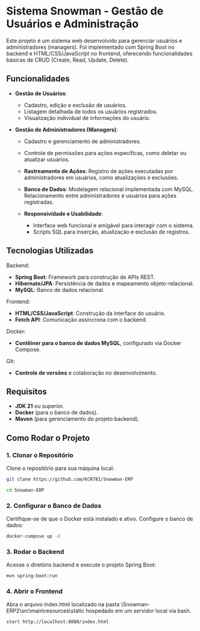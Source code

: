 # Sistema Snowman - Gestão de Usuários e Administração

Este projeto é um sistema web desenvolvido para gerenciar usuários e administradores (managers). Foi implementado com Spring Boot no backend e HTML/CSS/JavaScript no frontend, oferecendo funcionalidades básicas de CRUD (Create, Read, Update, Delete).
## Funcionalidades

- **Gestão de Usuários**:
  - Cadastro, edição e exclusão de usuários.
  - Listagem detalhada de todos os usuários registrados.
  - Visualização individual de informações do usuário.

- **Gestão de Administradores (Managers)**:
  - Cadastro e gerenciamento de administradores.
  - Controle de permissões para ações específicas, como deletar ou atualizar usuários.

  - **Rastreamento de Ações**:
        Registro de ações executadas por administradores em usuários, como atualizações e exclusões.

  - **Banco de Dados**:
        Modelagem relacional implementada com MySQL.
        Relacionamento entre administradores e usuários para ações registradas.

  - **Responsividade e Usabilidade**:
    
    - Interface web funcional e amigável para interagir com o sistema.
    - Scripts SQL para inserção, atualização e exclusão de registros.

## Tecnologias Utilizadas

Backend:
    
  - **Spring Boot**: Framework para construção de APIs REST.
  - **Hibernate/JPA**: Persistência de dados e mapeamento objeto-relacional.
  - **MySQL**: Banco de dados relacional.

Frontend:
  - **HTML/CSS/JavaScript**: Construção da interface do usuário.
  - **Fetch API**: Comunicação assíncrona com o backend.

Docker:
  - **Contêiner para o banco de dados MySQL**, configurado via Docker Compose.

Git:
  - **Controle de versões** e colaboração no desenvolvimento.

## Requisitos

  - **JDK 21** ou superior.
  - **Docker** (para o banco de dados).
  - **Maven** (para gerenciamento do projeto backend).

## Como Rodar o Projeto

### 1. Clonar o Repositório

Clone o repositório para sua máquina local:

```bash
git clone https://github.com/KCR781/Snowman-ERP
```

```bash
cd Snowman-ERP
```

### 2. Configurar o Banco de Dados

Certifique-se de que o Docker está instalado e ativo. Configure o banco de dados:

```bash
docker-compose up -d
```

### 3. Rodar o Backend

Acesse o diretório backend e execute o projeto Spring Boot:

```bash
mvn spring-boot:run
```

### 4. Abrir o Frontend

Abra o arquivo index.html localizado na pasta \Snowman-ERP2\src\main\resources\static hospedado em um servidor local via bash.

```bash
start http://localhost:8080/index.html
```
